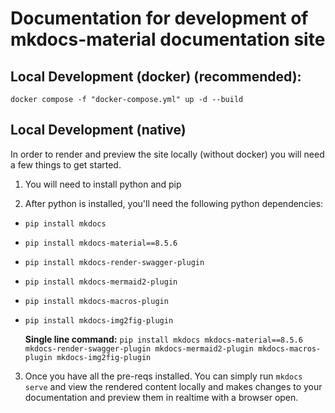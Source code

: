 
# Documentation for development of mkdocs-material documentation site

## Local Development (docker) (recommended):

`docker compose -f "docker-compose.yml" up -d --build`

## Local Development (native)

In order to render and preview the site locally (without docker) you will need a few things to get started. 

1) You will need to install python and pip

2) After python is installed, you'll need the following python dependencies:
- `pip install mkdocs`
- `pip install mkdocs-material==8.5.6`
- `pip install mkdocs-render-swagger-plugin`
- `pip install mkdocs-mermaid2-plugin`
- `pip install mkdocs-macros-plugin`
- `pip install mkdocs-img2fig-plugin`

  **Single line command:** `pip install mkdocs mkdocs-material==8.5.6 mkdocs-render-swagger-plugin mkdocs-mermaid2-plugin mkdocs-macros-plugin mkdocs-img2fig-plugin`

3) Once you have all the pre-reqs installed. You can simply run `mkdocs serve` and view the rendered content locally and makes changes to your documentation and preview them in realtime with a browser open. 
